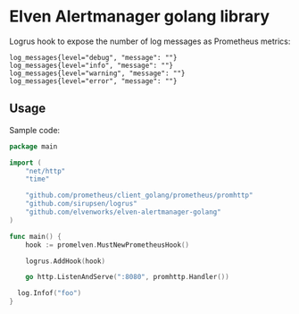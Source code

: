 # Elven Alertmanager golang library
Logrus hook to expose the number of log messages as Prometheus metrics:

```
log_messages{level="debug", "message": ""}
log_messages{level="info", "message": ""}
log_messages{level="warning", "message": ""}
log_messages{level="error", "message": ""}
```

## Usage

Sample code:
```go
package main

import (
	"net/http"
	"time"

	"github.com/prometheus/client_golang/prometheus/promhttp"
	"github.com/sirupsen/logrus"
	"github.com/elvenworks/elven-alertmanager-golang"
)

func main() {
	hook := promelven.MustNewPrometheusHook()

	logrus.AddHook(hook)

	go http.ListenAndServe(":8080", promhttp.Handler())

  log.Infof("foo")
}
```